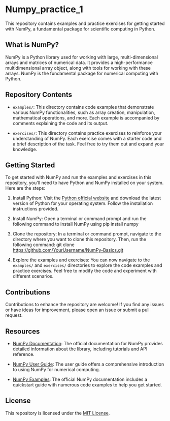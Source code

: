 # Numpy_practice_1

This repository contains examples and practice exercises for getting started with NumPy, a fundamental package for scientific computing in Python.

## What is NumPy?

NumPy is a Python library used for working with large, multi-dimensional arrays and matrices of numerical data. It provides a high-performance multidimensional array object, along with tools for working with these arrays. NumPy is the fundamental package for numerical computing with Python.

## Repository Contents

- `examples/`: This directory contains code examples that demonstrate various NumPy functionalities, such as array creation, manipulation, mathematical operations, and more. Each example is accompanied by comments explaining the code and its output.

- `exercises/`: This directory contains practice exercises to reinforce your understanding of NumPy. Each exercise comes with a starter code and a brief description of the task. Feel free to try them out and expand your knowledge.

## Getting Started

To get started with NumPy and run the examples and exercises in this repository, you'll need to have Python and NumPy installed on your system. Here are the steps:

1. Install Python: Visit the [Python official website](https://www.python.org) and download the latest version of Python for your operating system. Follow the installation instructions provided.

2. Install NumPy: Open a terminal or command prompt and run the following command to install NumPy using pip install numpy
   
3. Clone the repository: In a terminal or command prompt, navigate to the directory where you want to clone this repository. Then, run the following command: git clone https://github.com/YourUsername/NumPy-Basics.git


4. Explore the examples and exercises: You can now navigate to the `examples/` and `exercises/` directories to explore the code examples and practice exercises. Feel free to modify the code and experiment with different scenarios.

## Contributions

Contributions to enhance the repository are welcome! If you find any issues or have ideas for improvement, please open an issue or submit a pull request.

## Resources

- [NumPy Documentation](https://numpy.org/doc/stable/): The official documentation for NumPy provides detailed information about the library, including tutorials and API reference.

- [NumPy User Guide](https://numpy.org/doc/stable/user/index.html): The user guide offers a comprehensive introduction to using NumPy for numerical computing.

- [NumPy Examples](https://numpy.org/doc/stable/user/quickstart.html): The official NumPy documentation includes a quickstart guide with numerous code examples to help you get started.

## License

This repository is licensed under the [MIT License](LICENSE).


